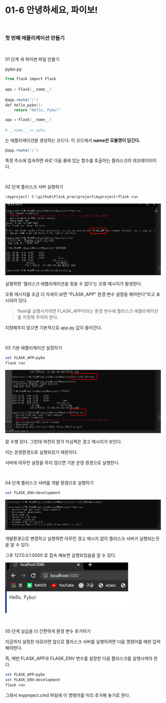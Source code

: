 # 01-6 안녕하세요, 파이보!

<br>

### 첫 번째 애플리케이션 만들기

<br>

01 단계 새 파이썬 파일 만들기

pybo.py

```powershell
from flask import Flask

app = Flask(__name__)

@app.route('/')
def hello_pybo():
    return "Hello, Pybo!"
```

```powershell
app = Flask(__name__)

# __name__ == pybo
```

는 애플리케이션을 생성하는 코드다. 이 코드에서 **name은 모듈명이 담긴다.**

```powershell
@app.route('/')
```

특정 주소에 접속하면 바로 다음 줄에 있는 함수를 호출하는 플라스크의 데코레이터이다.

<br>

02 단계 플라스크 서버 실행하기

```powershell
(myproject) C:\github\Flask_prac\project\myproject>flask run
```

![img/Untitled.png](img/Untitled.png)

실행하면 '플라스크 애플리케이션을 찾을 수 없다'는 오류 메시지가 발생한다.

오류 메시지를 조금 더 자세히 보면 "FLASK_APP" 환경 변수 설정을 해야한다"라고 표시되어 있다.

> flask를 실행시키려면 FLASK_APP이라는 환경 변수에 플라스크 애플리케이션을 지정해 주어야 한다.

지정해주지 않으면 기본적으로
app.py
값이 들어간다.

<br>

03 기본 애플리케이션 설정하기

```powershell
set FLASK_APP=pybo
flask run
```

![img/Untitled%201.png](img/Untitled%201.png)

잘 수행 된다. 그런데 여전히 뭔가 미심쩍은 경고 메시지가 보인다.

이는 운영환경으로 실행되었기 때문이다.

서버에 아무런 설정을 하지 않으면 기본 운영 환경으로 실행한다.

<br>

04 단계 플라스크 서버를 개발 환경으로 실행하기

```powershell
set FLASK_ENV=development
```

![img/Untitled%202.png](img/Untitled%202.png)

개발환경으로 변경하고 실행하면 아무런 경고 메시지 없이 플라스크 서버가 실행되는것을 알 수 있다.

 그후 127.0.0.1:5000 로 접속 해보면 실행되었음을 알 수 있다.

![img/Untitled%203.png](img/Untitled%203.png)

<br>

05 단계 실습을 더 간편하게 환경 변수 추가하기

지금까지 설정한 대로라면 앞으로 플라스크 서버를 실행하려면 다음 명령어를 매번 입력해야한다.

즉, 매번 FLASK_APP과 FLASK_ENV 변수를 설정한 다음 플라스크를 실행시켜야 한다.

```powershell
set FLASK_APP=pybo
set FLASK_ENV=development
flask run
```

그래서 myproject.cmd 파일에 이 명령어를 미리 추가해 놓기로 한다.